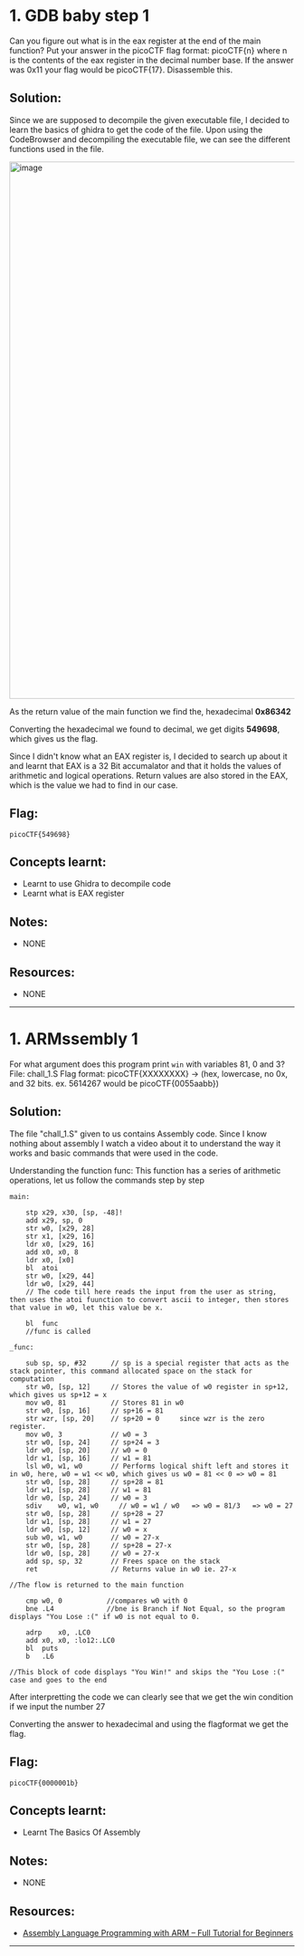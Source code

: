 # 1. GDB baby step 1

Can you figure out what is in the eax register at the end of the main function? Put your answer in the picoCTF flag format: picoCTF{n} where n is the contents of the eax register in the decimal number base. If the answer was 0x11 your flag would be picoCTF{17}. Disassemble this.

## Solution:

Since we are supposed to decompile the given executable file, I decided to learn the basics of ghidra to get the code of the file.
Upon using the CodeBrowser and decompiling the executable file, we can see the different functions used in the file.

<img width="1657" height="949" alt="image" src="https://github.com/user-attachments/assets/a920082e-e6c0-4295-a635-05c6d7083141" />

As the return value of the main function we find the, hexadecimal **0x86342**

Converting the hexadecimal we found to decimal, we get digits **549698**, which gives us the flag.


Since I didn't know what an EAX register is, I decided to search up about it and learnt that EAX is a 32 Bit accumalator and that it holds the values of arithmetic and logical operations. Return values are also stored in the EAX, which is the value we had to find in our case.

## Flag:

```
picoCTF{549698}
```

## Concepts learnt:

- Learnt to use Ghidra to decompile code
- Learnt what is EAX register  

## Notes:

- NONE 

## Resources:

- NONE


***

# 1. ARMssembly 1

For what argument does this program print `win` with variables 81, 0 and 3? File: chall_1.S Flag format: picoCTF{XXXXXXXX} -> (hex, lowercase, no 0x, and 32 bits. ex. 5614267 would be picoCTF{0055aabb})

## Solution:

The file "chall_1.S" given to us contains Assembly code. Since I know nothing about assembly I watch a video about it to understand the way it works and basic commands that were used in the code.

Understanding the function func:
This function has a series of arithmetic operations, let us follow the commands step by step


	main:
		
		stp	x29, x30, [sp, -48]!
		add	x29, sp, 0
		str	w0, [x29, 28]
		str	x1, [x29, 16]
		ldr	x0, [x29, 16]
		add	x0, x0, 8
		ldr	x0, [x0]
		bl	atoi
		str	w0, [x29, 44]
		ldr	w0, [x29, 44]
		// The code till here reads the input from the user as string, then uses the atoi fuunction to convert ascii to integer, then stores that value in w0, let this value be x.
		
		bl	func
		//func is called
	
	_func:
	
		sub	sp, sp, #32      // sp is a special register that acts as the stack pointer, this command allocated space on the stack for computation
		str	w0, [sp, 12]     // Stores the value of w0 register in sp+12, which gives us sp+12 = x
		mov	w0, 81           // Stores 81 in w0
		str	w0, [sp, 16]     // sp+16 = 81
		str	wzr, [sp, 20]    // sp+20 = 0     since wzr is the zero register.
		mov	w0, 3            // w0 = 3
		str	w0, [sp, 24]     // sp+24 = 3
		ldr	w0, [sp, 20]     // w0 = 0
		ldr	w1, [sp, 16]     // w1 = 81
		lsl	w0, w1, w0       // Performs logical shift left and stores it in w0, here, w0 = w1 << w0, which gives us w0 = 81 << 0 => w0 = 81
		str	w0, [sp, 28]     // sp+28 = 81
		ldr	w1, [sp, 28]     // w1 = 81
		ldr	w0, [sp, 24]     // w0 = 3
		sdiv	w0, w1, w0     // w0 = w1 / w0   => w0 = 81/3   => w0 = 27
		str	w0, [sp, 28]     // sp+28 = 27
		ldr	w1, [sp, 28]     // w1 = 27
		ldr	w0, [sp, 12]     // w0 = x
		sub	w0, w1, w0       // w0 = 27-x
		str	w0, [sp, 28]     // sp+28 = 27-x
		ldr	w0, [sp, 28]     // w0 = 27-x
		add	sp, sp, 32       // Frees space on the stack
		ret                  // Returns value in w0 ie. 27-x

	//The flow is returned to the main function
		
		cmp	w0, 0  			//compares w0 with 0 
		bne	.L4				//bne is Branch if Not Equal, so the program displays "You Lose :(" if w0 is not equal to 0.

		adrp	x0, .LC0	 
		add	x0, x0, :lo12:.LC0
		bl	puts
		b	.L6
	
	//This block of code displays "You Win!" and skips the "You Lose :(" case and goes to the end

After interpretting the code we can clearly see that we get the win condition if we input the number 27

Converting the answer to hexadecimal and using the flagformat we get the flag.


## Flag:

```
picoCTF{0000001b}
```

## Concepts learnt:

- Learnt The Basics Of Assembly

## Notes:

- NONE 

## Resources:

- [ Assembly Language Programming with ARM – Full Tutorial for Beginners ](https://youtu.be/gfmRrPjnEw4?si=HBN_2fgWqWfvQdHn)


***


